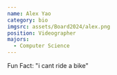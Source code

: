 ```yaml
---
name: Alex Yao
category: bio
imgsrc: assets/Board2024/alex.png
position: Videographer
majors:
  - Computer Science
---
```

Fun Fact: "i cant ride a bike"
